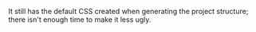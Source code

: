 It still has the default CSS created when generating the project structure; there isn't enough time to make it less ugly.
